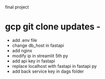 final project

# gcp git clone updates -

- add .env file
- change db_host in fastapi
- add nginx
- modify ip in streamlit 5th py
- add api key in fastapi
- replace localhost with fastapi in fastapi py
- add back service key in dags folder
